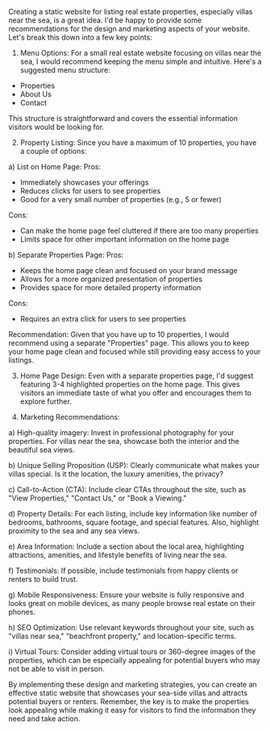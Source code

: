 Creating a static website for listing real estate properties, especially villas near the sea, is a great idea. I'd be happy to provide some recommendations for the design and marketing aspects of your website. Let's break this down into a few key points:

1. Menu Options:
   For a small real estate website focusing on villas near the sea, I would recommend keeping the menu simple and intuitive. Here's a suggested menu structure:

- Properties
- About Us
- Contact

This structure is straightforward and covers the essential information visitors would be looking for.

2. Property Listing:
   Since you have a maximum of 10 properties, you have a couple of options:

a) List on Home Page:
Pros:

- Immediately showcases your offerings
- Reduces clicks for users to see properties
- Good for a very small number of properties (e.g., 5 or fewer)

Cons:

- Can make the home page feel cluttered if there are too many properties
- Limits space for other important information on the home page

b) Separate Properties Page:
Pros:

- Keeps the home page clean and focused on your brand message
- Allows for a more organized presentation of properties
- Provides space for more detailed property information

Cons:

- Requires an extra click for users to see properties

Recommendation:
Given that you have up to 10 properties, I would recommend using a separate "Properties" page. This allows you to keep your home page clean and focused while still providing easy access to your listings.

3. Home Page Design:
   Even with a separate properties page, I'd suggest featuring 3-4 highlighted properties on the home page. This gives visitors an immediate taste of what you offer and encourages them to explore further.

4. Marketing Recommendations:

a) High-quality imagery: Invest in professional photography for your properties. For villas near the sea, showcase both the interior and the beautiful sea views.

b) Unique Selling Proposition (USP): Clearly communicate what makes your villas special. Is it the location, the luxury amenities, the privacy?

c) Call-to-Action (CTA): Include clear CTAs throughout the site, such as "View Properties," "Contact Us," or "Book a Viewing."

d) Property Details: For each listing, include key information like number of bedrooms, bathrooms, square footage, and special features. Also, highlight proximity to the sea and any sea views.

e) Area Information: Include a section about the local area, highlighting attractions, amenities, and lifestyle benefits of living near the sea.

f) Testimonials: If possible, include testimonials from happy clients or renters to build trust.

g) Mobile Responsiveness: Ensure your website is fully responsive and looks great on mobile devices, as many people browse real estate on their phones.

h) SEO Optimization: Use relevant keywords throughout your site, such as "villas near sea," "beachfront property," and location-specific terms.

i) Virtual Tours: Consider adding virtual tours or 360-degree images of the properties, which can be especially appealing for potential buyers who may not be able to visit in person.

By implementing these design and marketing strategies, you can create an effective static website that showcases your sea-side villas and attracts potential buyers or renters. Remember, the key is to make the properties look appealing while making it easy for visitors to find the information they need and take action.
